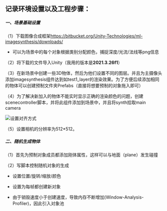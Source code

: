 ## 记录环境设置以及工程步骤：
##### 一、场景基础设置

（1）下载图像合成框架<https://bitbucket.org/Unity-Technologies/ml-imagesynthesis/downloads/>

- 可以为场景中的每个对象根据类别分配颜色，捕捉深度/光流/法线等png信息

（2）将下载的文件导入Unity（我用的版本是**2021.3.26f1**）

（3）在新场景中创建一些3D物体，然后为他们设置不同的图层。并且为主摄像头添加imagesynthesis组件达到如test1_layer的渲染效果。为了方便后续添加相同的物体可以创建预制文件夹Prefabs（直接将想要预制的对象拖入即可）

（4）为了解决新加入的物体不能实时显示正确的渲染颜色的问题，创建scenecontroller脚本，并将此组件添加到场景中，并且将synth拾取main camera

![设置对齐方式](../ImageSynthesisLearning/ImageSynthPart1/Recordings/alignwithview.png)

（5）设置相机的分辨率为512*512。

##### 二、随机生成物体

（1）首先为预制对象成员都添加刚体属性，这样可以与地面（plane）发生碰撞

（2）写脚本控制随机对象的生成

- 设置位置/旋转/缩放/颜色

- 设置为每帧都创建新对象

- 由于销毁速度小于创建速度，导致内存不断增加(Window-Analysis-Profiler)，因此引入对象池
